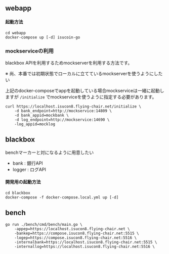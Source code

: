 ## webapp

#### 起動方法

    cd webapp
    docker-compose up [-d] isucoin-go

### mockserviceの利用

blackbox APIを利用するためmockserverを利用する方法です。

※ 尚、本番では初期状態でローカルに立てているmockserverを使うようにしたい

上記のdocker-composeでappを起動している場合mockserviceは一緒に起動しますが `/initialize` でmockserviceを使うように指定する必要があります。

    curl https://localhost.isucon8.flying-chair.net/initialize \
        -d bank_endpoint=http://mockservice:14809 \
        -d bank_appid=mockbank \
        -d log_endpoint=http://mockservice:14690 \
        -log_appid=mocklog

## blackbox

benchマーカーと対になるように用意したい

- bank   : 銀行API
- logger : ログAPI

#### 開発用の起動方法

    cd blackbox
    docker-compose -f docker-compose.local.yml up [-d]

## bench

    go run ./bench/cmd/bench/main.go \
        -appep=https://localhost.isucon8.flying-chair.net \
        -bankep=https://compose.isucon8.flying-chair.net:5515 \
        -logep=https://compose.isucon8.flying-chair.net:5516 \
        -internalbank=https://localhost.isucon8.flying-chair.net:5515 \
        -internallog=https://localhost.isucon8.flying-chair.net:5516 \
